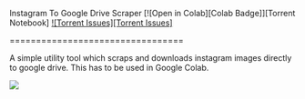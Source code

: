 Instagram To Google Drive Scraper 
[![Open in Colab][Colab Badge]][Torrent Notebook] [![Torrent Issues][Torrent Issues]](https://github.com/tazihad/instagram-to-google-drive/blob/master/instagram_to_google_drive.ipynb)

=================================

A simple utility tool which scraps and downloads instagram images directly to google drive. 
This has to be used in Google Colab.

<img src="https://raw.githubusercontent.com/tazihad/instagram-to-google-drive/master/extra/screenshot.png">




